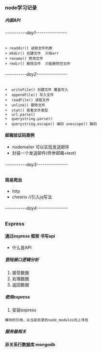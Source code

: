### node学习记录

##### 内部API
###### -----------day1----------------
    + readdir() 读取文件列表
    + mkdir() 创建文件  只有err
    + rename() 修改文件
    + rmdir() 删除文件  只能删除空文件



###### -----------day2----------------
    +  writeFile() 创建文件 覆盖写入
    +  appendFile() 写入文件 
    +  readFile() 读取文件
    +  unlink() 删除文件
    +  stat() 查看文件类型
    +  url.parse()
    +  querystring.parse()
    +  querystring.escape() 编码 unescape() 解码

#### 邮箱验证码案例
+  nodemailer 可以实现发送邮件
+  封装一个发送邮件(传参邮箱+text)



###### -----------day3----------------
#### 简易爬虫
+  http
+  cheerio  //引入jq写法



###### -----------day4----------------

### Express

####  通过express 框架 书写api
+ 什么是API
##### 登陆接口逻辑分析
 1. 接受数据
 2. 处理数据
 3. 返回数据

##### 使用express
 1. 安装express
 ```
 模块的引用，从当前目录的node_modules向上寻找
 ```

##### 服务器相关

####  非关系行数据库 mongodb
